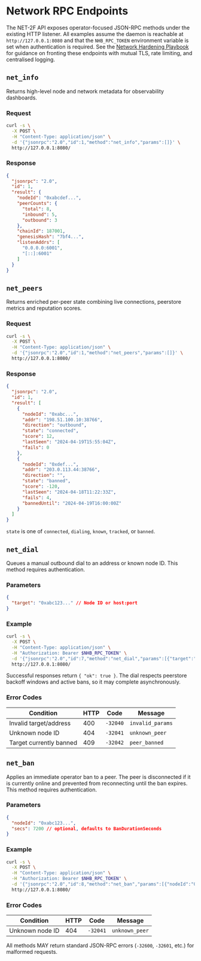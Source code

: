 # Network RPC Endpoints

The NET-2F API exposes operator-focused JSON-RPC methods under the existing
HTTP listener. All examples assume the daemon is reachable at
`http://127.0.0.1:8080` and that the `NHB_RPC_TOKEN` environment variable is set
when authentication is required. See the [Network Hardening Playbook](../security/network-hardening.md)
for guidance on fronting these endpoints with mutual TLS, rate limiting, and
centralised logging.

## `net_info`

Returns high-level node and network metadata for observability dashboards.

### Request

```bash
curl -s \
  -X POST \
  -H "Content-Type: application/json" \
  -d '{"jsonrpc":"2.0","id":1,"method":"net_info","params":[]}' \
  http://127.0.0.1:8080/
```

### Response

```json
{
  "jsonrpc": "2.0",
  "id": 1,
  "result": {
    "nodeId": "0xabcdef...",
    "peerCounts": {
      "total": 8,
      "inbound": 5,
      "outbound": 3
    },
    "chainId": 187001,
    "genesisHash": "7bf4...",
    "listenAddrs": [
      "0.0.0.0:6001",
      "[::]:6001"
    ]
  }
}
```

## `net_peers`

Returns enriched per-peer state combining live connections, peerstore metrics
and reputation scores.

### Request

```bash
curl -s \
  -X POST \
  -H "Content-Type: application/json" \
  -d '{"jsonrpc":"2.0","id":1,"method":"net_peers","params":[]}' \
  http://127.0.0.1:8080/
```

### Response

```json
{
  "jsonrpc": "2.0",
  "id": 1,
  "result": [
    {
      "nodeId": "0xabc...",
      "addr": "198.51.100.10:38766",
      "direction": "outbound",
      "state": "connected",
      "score": 12,
      "lastSeen": "2024-04-19T15:55:04Z",
      "fails": 0
    },
    {
      "nodeId": "0xdef...",
      "addr": "203.0.113.44:38766",
      "direction": "",
      "state": "banned",
      "score": -120,
      "lastSeen": "2024-04-18T11:22:33Z",
      "fails": 4,
      "bannedUntil": "2024-04-19T16:00:00Z"
    }
  ]
}
```

`state` is one of `connected`, `dialing`, `known`, `tracked`, or `banned`.

## `net_dial`

Queues a manual outbound dial to an address or known node ID. This method
requires authentication.

### Parameters

```json
{
  "target": "0xabc123..." // Node ID or host:port
}
```

### Example

```bash
curl -s \
  -X POST \
  -H "Content-Type: application/json" \
  -H "Authorization: Bearer $NHB_RPC_TOKEN" \
  -d '{"jsonrpc":"2.0","id":7,"method":"net_dial","params":[{"target":"203.0.113.44:38766"}]}' \
  http://127.0.0.1:8080/
```

Successful responses return `{ "ok": true }`. The dial respects peerstore
backoff windows and active bans, so it may complete asynchronously.

### Error Codes

| Condition                | HTTP | Code              | Message        |
| ------------------------ | ---- | ----------------- | -------------- |
| Invalid target/address   | 400  | `-32040`          | `invalid_params` |
| Unknown node ID          | 404  | `-32041`          | `unknown_peer` |
| Target currently banned  | 409  | `-32042`          | `peer_banned`  |

## `net_ban`

Applies an immediate operator ban to a peer. The peer is disconnected if it is
currently online and prevented from reconnecting until the ban expires. This
method requires authentication.

### Parameters

```json
{
  "nodeId": "0xabc123...",
  "secs": 7200 // optional, defaults to BanDurationSeconds
}
```

### Example

```bash
curl -s \
  -X POST \
  -H "Content-Type: application/json" \
  -H "Authorization: Bearer $NHB_RPC_TOKEN" \
  -d '{"jsonrpc":"2.0","id":8,"method":"net_ban","params":[{"nodeId":"0xabc123...","secs":7200}]}' \
  http://127.0.0.1:8080/
```

### Error Codes

| Condition       | HTTP | Code     | Message        |
| --------------- | ---- | -------- | -------------- |
| Unknown node ID | 404  | `-32041` | `unknown_peer` |

All methods MAY return standard JSON-RPC errors (`-32600`, `-32601`, etc.) for
malformed requests.
